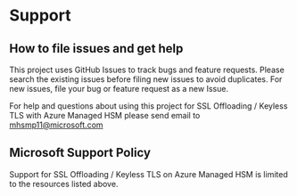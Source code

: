 # Support

## How to file issues and get help  

This project uses GitHub Issues to track bugs and feature requests. Please search the existing 
issues before filing new issues to avoid duplicates.  For new issues, file your bug or 
feature request as a new Issue.

For help and questions about using this project for SSL Offloading / Keyless TLS with Azure Managed HSM please send email to [mhsmp11@microsoft.com](mailto:mhsmp11@microsoft.com)

## Microsoft Support Policy  

Support for SSL Offloading / Keyless TLS on Azure Managed HSM is limited to the resources listed above.
